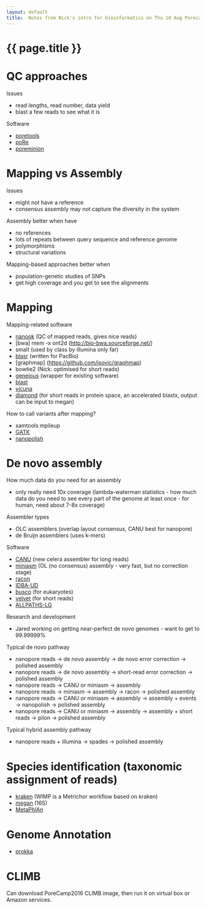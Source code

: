 ```yaml
---
layout: default
title:  Notes from Nick's intro for bioinformatics on Thu 18 Aug Porecamp 2016
---
```


# {{ page.title }}

# QC approaches

Issues

- read lengths, read number, data yield  
- blast a few reads to see what it is  

Software

- [poretools](http://poretools.readthedocs.io/en/latest/)
- [poRe](https://github.com/mw55309/poRe_docs)
- [poreminion](https://github.com/JohnUrban/poreminion)

# Mapping vs Assembly

Issues

- might not have a reference
- consensus assembly may not capture the diversity in the system

Assembly better when have  

- no references
- lots of repeats between query sequence and reference genome
- polymorphisms
- structural variations

Mapping-based approaches better when

- population-genetic studies of SNPs
- get high coverage and you get to see the alignments

# Mapping

Mapping-related software

- [nanook](https://github.com/TGAC/NanoOK) (QC of mapped reads, gives nice reads)
- [bwa] mem -x ont2d (http://bio-bwa.sourceforge.net/)
- smalt (used by class by illumina only far)
- [blasr](https://github.com/PacificBiosciences/blasr) (written for PacBio)
- [graphmap] (https://github.com/isovic/graphmap)
- bowtie2 (Nick: optimised for short reads)
- [geneious](http://www.geneious.com/download) (wrapper for existing software)
- [blast](https://blast.ncbi.nlm.nih.gov/Blast.cgi)
- [vicuna](http://www.broadinstitute.org/scientific-community/science/projects/viral-genomics/vicuna)
- [diamond](https://ab.inf.uni-tuebingen.de/software/diamond) (for short reads in protein space, an accelerated blastx, output can be input to megan)

How to call variants after mapping?

- samtools mpileup
- [GATK](https://software.broadinstitute.org/gatk/download/)
- [nanopolish](https://github.com/jts/nanopolish)

# De novo assembly

How much data do you need for an assembly

- only really need 10x coverage (lambda-waterman statistics - how much data do you need to see every part of the genome at least once - for human, need about 7-8x coverage)

Assembler types

- OLC assemblers (overlap layout consensus, CANU best for nanopore)
- de Bruijn assemblers (uses k-mers)

Software

- [CANU](https://github.com/marbl/canu) (new celera assembler for long reads)
- [miniasm](https://github.com/lh3/miniasm) (OL (no consensus) assembly - very fast, but no correction stage)
- [racon](https://github.com/isovic/racon)
- [IDBA-UD](http://i.cs.hku.hk/~alse/hkubrg/projects/idba_ud/)
- [busco](http://busco.ezlab.org/) (for eukaryotes)
- [velvet](https://www.ebi.ac.uk/~zerbino/velvet/) (for short reads)
- [ALLPATHS-LG](http://software.broadinstitute.org/allpaths-lg/blog/)

Research and development

- Jared working on getting near-perfect de novo genomes - want to get to 99.99999%

Typical de novo pathway

- nanopore reads -> de novo assembly -> de novo error correction -> polished assembly
- nanopore reads -> de novo assembly -> short-read error correction -> polished assembly
- nanopore reads -> CANU or miniasm -> assembly
- nanopore reads -> miniasm -> assembly -> racon -> polished assembly
- nanopore reads -> CANU or miniasm -> assembly -> assembly + events -> nanopolish -> polished assembly
- nanopore reads -> CANU or miniasm -> assembly -> assembly + short reads -> pilon -> polished assembly

Typical hybrid assembly pathway

- nanopore reads + illumina -> spades -> polished assembly

# Species identification (taxonomic assignment of reads)

- [kraken](https://ccb.jhu.edu/software/kraken/) (WIMP is a Metrichor workflow based on kraken)
- [megan](https://ab.inf.uni-tuebingen.de/software/) (16S)
- [MetaPhlAn](http://huttenhower.sph.harvard.edu/metaphlan)

# Genome Annotation

- [prokka](http://www.vicbioinformatics.com/software.prokka.shtml)

# CLIMB

Can download PoreCamp2016 CLIMB image, then run it on virtual box or Amazon services.

